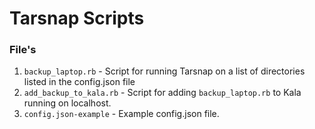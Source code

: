 # Tarsnap Scripts

### File's

1. `backup_laptop.rb` - Script for running Tarsnap on a list of directories listed in the config.json file
2. `add_backup_to_kala.rb` - Script for adding `backup_laptop.rb` to Kala running on localhost.
3. `config.json-example` - Example config.json file.
